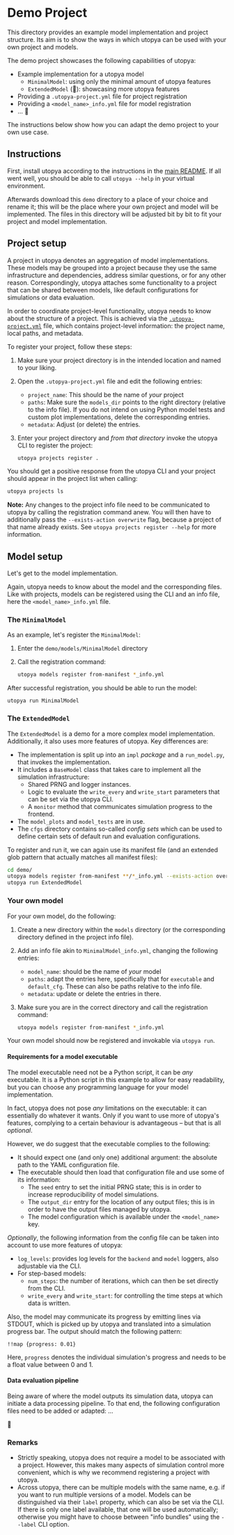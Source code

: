 # Demo Project

This directory provides an example model implementation and project structure.
Its aim is to show the ways in which utopya can be used with your own project and models.

The demo project showcases the following capabilities of utopya:

- Example implementation for a utopya model
    - `MinimalModel`: using only the minimal amount of utopya features
    - `ExtendedModel` (🚧): showcasing more utopya features
- Providing a `.utopya-project.yml` file for project registration
- Providing a `<model_name>_info.yml` file for model registration
- ... 🚧

The instructions below show how you can adapt the demo project to your own use case.

## Instructions
First, install utopya according to the instructions in the [main README](../README.md#Installation).
If all went well, you should be able to call `utopya --help` in your virtual environment.

Afterwards download this `demo` directory to a place of your choice and rename it; this will be the place where your own project and model will be implemented.
The files in this directory will be adjusted bit by bit to fit your project and model implementation.

## Project setup
A project in utopya denotes an aggregation of model implementations.
These models may be grouped into a project because they use the same infrastructure and dependencies, address similar questions, or for any other reason.
Correspondingly, utopya attaches some functionality to a project that can be shared between models, like default configurations for simulations or data evaluation.

In order to coordinate project-level functionality, utopya needs to know about the structure of a project.
This is achieved via the [`.utopya-project.yml`](.utopya-project.yml) file, which contains project-level information: the project name, local paths, and metadata.

To register your project, follow these steps:

1. Make sure your project directory is in the intended location and named to your liking.
1. Open the `.utopya-project.yml` file and edit the following entries:
    - `project_name`: This should be the name of *your* project
    - `paths`: Make sure the `models_dir` points to the right directory (relative to the info file).
      If you do not intend on using Python model tests and custom plot implementations, delete the corresponding entries.
    - `metadata`: Adjust (or delete) the entries.
1. Enter your project directory and *from that directory* invoke the utopya CLI to register the project:

    ```bash
    utopya projects register .
    ```

You should get a positive response from the utopya CLI and your project should appear in the project list when calling:

```bash
utopya projects ls
```

**Note:** Any changes to the project info file need to be communicated to utopya by calling the registration command anew.
You will then have to additionally pass the `--exists-action overwrite` flag, because a project of that name already exists.
See `utopya projects register --help` for more information.


## Model setup
Let's get to the model implementation.

Again, utopya needs to know about the model and the corresponding files.
Like with projects, models can be registered using the CLI and an info file, here the `<model_name>_info.yml` file.

### The `MinimalModel`
As an example, let's register the `MinimalModel`:

1. Enter the `demo/models/MinimalModel` directory
1. Call the registration command:

    ```bash
    utopya models register from-manifest *_info.yml
    ```

After successful registration, you should be able to run the model:

```
utopya run MinimalModel
```

### The `ExtendedModel`
The `ExtendedModel` is a demo for a more complex model implementation.
Additionally, it also uses more features of utopya.
Key differences are:

- The implementation is split up into an `impl` *package* and a `run_model.py`, that invokes the implementation.
- It includes a `BaseModel` class that takes care to implement all the simulation infrastructure:
    - Shared PRNG and logger instances.
    - Logic to evaluate the `write_every` and `write_start` parameters that can be set via the utopya CLI.
    - A `monitor` method that communicates simulation progress to the frontend.
- The `model_plots` and `model_tests` are in use.
- The `cfgs` directory contains so-called *config sets*  which can be used to define certain sets of default run and evaluation configurations.

To register and run it, we can again use its manifest file (and an extended glob pattern that actually matches all manifest files):

```bash
cd demo/
utopya models register from-manifest **/*_info.yml --exists-action overwrite
utopya run ExtendedModel
```


### Your own model
For your own model, do the following:

1. Create a new directory within the `models` directory (or the corresponding directory defined in the project info file).
1. Add an info file akin to `MinimalModel_info.yml`, changing the following entries:
    - `model_name`: should be the name of *your* model
    - `paths`: adapt the entries here, specifically that for `executable` and `default_cfg`. These can also be paths relative to the info file.
    - `metadata`: update or delete the entries in there.
1. Make sure you are in the correct directory and call the registration command:

    ```bash
    utopya models register from-manifest *_info.yml
    ```

Your own model should now be registered and invokable via `utopya run`.


#### Requirements for a model executable
The model executable need not be a Python script, it can be *any* executable.
It is a Python script in this example to allow for easy readability, but you can choose any programming language for your model implementation.

In fact, utopya does not pose *any* limitations on the executable: it can essentially do whatever it wants.
Only if you want to use more of utopya's features, complying to a certain behaviour is advantageous – but that is all *optional*.

However, we do suggest that the executable complies to the following:

- It should expect one (and only one) additional argument: the absolute path to the YAML configuration file.
- The executable should then load that configuration file and use some of its information:
    - The `seed` entry to set the initial PRNG state; this is in order to increase reproducibility of model simulations.
    - The `output_dir` entry for the location of any output files; this is in order to have the output files managed by utopya.
    - The model configuration which is available under the `<model_name>` key.

*Optionally*, the following information from the config file can be taken into account to use more features of utopya:

- `log_levels`: provides log levels for the `backend` and `model` loggers, also adjustable via the CLI.
- For step-based models:
    - `num_steps`: the number of iterations, which can then be set directly from the CLI.
    - `write_every` and `write_start`: for controlling the time steps at which data is written.

Also, the model may communicate its progress by emitting lines via STDOUT, which is picked up by utopya and translated into a simulation progress bar.
The output should match the following pattern:

```
!!map {progress: 0.01}
```

Here, `progress` denotes the individual simulation's progress and needs to be a float value between 0 and 1.


#### Data evaluation pipeline
Being aware of where the model outputs its simulation data, utopya can initiate a data processing pipeline.
To that end, the following configuration files need to be added or adapted: ...

🚧


### Remarks
- Strictly speaking, utopya does not require a model to be associated with a project.
  However, this makes many aspects of simulation control more convenient, which is why we recommend registering a project with utopya.
- Across utopya, there can be multiple models with the same name, e.g. if you want to run multiple versions of a model.
  Models can be distinguished via their `label` property, which can also be set via the CLI.
  If there is only one label available, that one will be used automatically; otherwise you might have to choose between "info bundles" using the `--label` CLI option.

